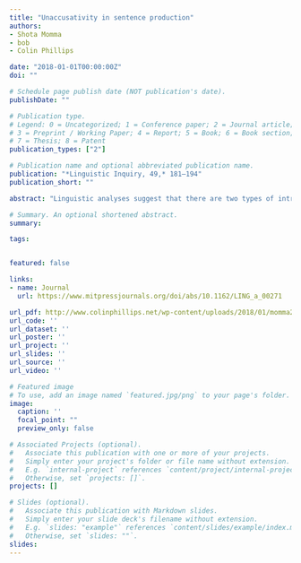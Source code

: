 ```yaml
---
title: "Unaccusativity in sentence production"
authors:
- Shota Momma
- bob
- Colin Phillips

date: "2018-01-01T00:00:00Z"
doi: ""

# Schedule page publish date (NOT publication's date).
publishDate: ""

# Publication type.
# Legend: 0 = Uncategorized; 1 = Conference paper; 2 = Journal article;
# 3 = Preprint / Working Paper; 4 = Report; 5 = Book; 6 = Book section;
# 7 = Thesis; 8 = Patent
publication_types: ["2"]

# Publication name and optional abbreviated publication name.
publication: "*Linguistic Inquiry, 49,* 181–194"
publication_short: ""

abstract: "Linguistic analyses suggest that there are two types of intransitive verbs<b>:</b> unaccusatives, whose sole argument is a patient or theme (e.g., fall), and unergatives, whose sole argument is an agent (e.g., jump).1 Past psycholinguistic experiments suggest that this distinction affects how sentences are processed: for example, it modulates both comprehension processes (Bever and Sanz 1997, Friedmann et al. 2008) and production processes (Kegl 1995, Kim 2006, M. Lee and Thompson 2004, J. Lee and Thompson 2011, McAllister et al. 2009). Given this body of evidence, it is reasonable to assume, as we do here, that this distinction is directly relevant to psycholinguistic theorizing. However, especially in production, exactly how this distinction affects processing is unknown, beyond the suggestion that unaccusatives somehow involve more complex processing than unergatives (see J. Lee and Thompson 2011). Here we examine how real-time planning processes in production differ for unaccusatives and unergatives. We build on previous studies on lookahead effects in sentence planning that show that verbs are planned before a deep object is uttered but not before a deep subject is uttered (Momma, Slevc, and Phillips 2015, 2016). (We use terms like deep subject in a theory-neutral fashion, with no intended commitment to a specific syntactic encoding.) This line of research sheds light on the broader issue of how the theory of argument structure relates to sentence production."

# Summary. An optional shortened abstract.
summary:

tags:


featured: false

links:
- name: Journal
  url: https://www.mitpressjournals.org/doi/abs/10.1162/LING_a_00271

url_pdf: http://www.colinphillips.net/wp-content/uploads/2018/01/momma2018-unaccusative.pdf
url_code: ''
url_dataset: ''
url_poster: ''
url_project: ''
url_slides: ''
url_source: ''
url_video: ''

# Featured image
# To use, add an image named `featured.jpg/png` to your page's folder. 
image:
  caption: ''
  focal_point: ""
  preview_only: false

# Associated Projects (optional).
#   Associate this publication with one or more of your projects.
#   Simply enter your project's folder or file name without extension.
#   E.g. `internal-project` references `content/project/internal-project/index.md`.
#   Otherwise, set `projects: []`.
projects: []

# Slides (optional).
#   Associate this publication with Markdown slides.
#   Simply enter your slide deck's filename without extension.
#   E.g. `slides: "example"` references `content/slides/example/index.md`.
#   Otherwise, set `slides: ""`.
slides:
---
```


